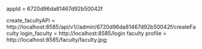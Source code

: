 appId =  6720d96da81467d92b50042f

create_facultyAPi =  http://localhost:8585/api/v1//admin/6720d96da81467d92b50042f/createFaculty
login_faculty =  http://localhost:8585/login
faculty profile =  http://localhost:8585/faculty/faculty.jpg;



<!-- login  or delete faculty toke varify  -->
<!-- app.delete('/faculty/:id', authenticate, async (req, res) => {
  try {
    const facultyId = req.params.id;
    await Faculty.deleteOne({ _id: facultyId });
    res.json({ message: 'Faculty member deleted successfully' });
  } catch (e) {
    res.status(500).json({ message: 'Error deleting faculty member' });
  }
}); -->

<!-- token  -->


<!-- const authenticate = async (req, res, next) => {
  const token = req.header('Authorization').replace('Bearer ', '');
  if (!token) {
    return res.status(401).send({ error: 'Please authenticate.' });
  }

  try {
    const decoded = jwt.verify(token, process.env.SECRET_KEY);
    req.user = decoded;
    next();
  } catch (e) {
    return res.status(401).send({ error: 'Please authenticate.' });
  }
};

app.use(authenticate); // Apply middleware to protected routes -->